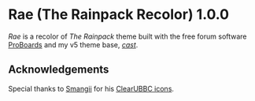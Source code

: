 # Rae (The Rainpack Recolor) 1.0.0
*Rae* is a recolor of *The Rainpack* theme built with the free forum software [ProBoards](https://proboards.com/) and my v5 theme base, [*cast*](https://github.com/elli-mccale/pbt-cast).

## Acknowledgements
Special thanks to [Smangii](http://smangii.proboards.com/user/1) for his [ClearUBBC icons](http://smangii.proboards.com/thread/38879/clearubbc-icons-perfect-any-theme).
